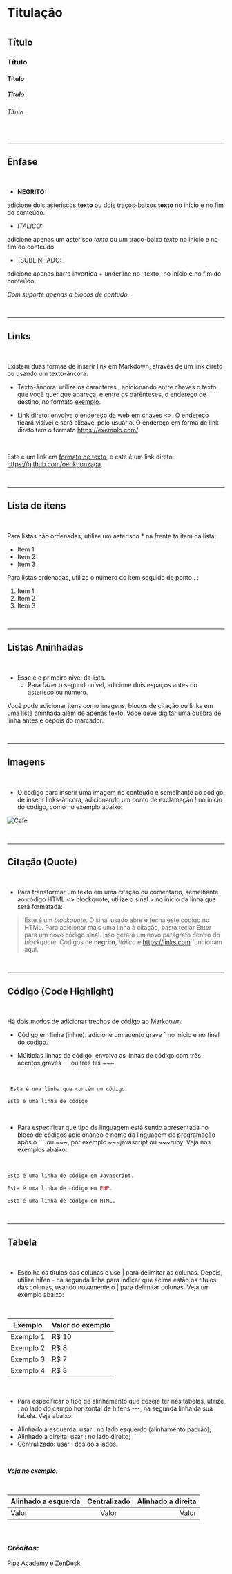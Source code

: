 # **Titulação** <h1>


## Título
### Título
#### Título
##### Título
###### Título
&nbsp;

---
##  **Ênfase**
&nbsp;



- **NEGRITO:**

adicione dois asteriscos **texto** ou dois traços-baixos __texto__ no início e no fim do conteúdo.

- _ITALICO:_

adicione apenas um asterisco *texto* ou um traço-baixo _texto_ no início e no fim do conteúdo.

- \_SUBLINHADO:\_

adicione apenas barra invertida + underline no \_texto\_ no início e no fim do conteúdo.

_Com suporte apenas a blocos de contudo._

&nbsp;

---
##  **Links**
&nbsp;

Existem duas formas de inserir link em Markdown, através de um link direto ou usando um texto-âncora:

- Texto-âncora: utilize os caracteres [](), adicionando entre chaves o texto que você quer que apareça, e entre os parênteses, o endereço de destino, no formato [exemplo](https://exemplo.com/).

- Link direto: envolva o endereço da web em chaves <>. O endereço ficará visível e será clicável pelo usuário. O endereço em forma de link direto tem o formato <https://exemplo.com/>.

&nbsp;

Este é um link em [formato de texto](https://github.com/oerikgonzaga), e este é um link direto <https://github.com/oerikgonzaga>.


&nbsp;

---
##  **Lista de itens**
&nbsp;

Para listas não ordenadas, utilize um asterisco * na frente to item da lista:

* Item 1
* Item 2
* Item 3

Para listas ordenadas, utilize o número do item seguido de ponto . :

1. Item 1
2. Item 2
3. Item 3

&nbsp;

---
##  **Listas Aninhadas**
&nbsp;

* Esse é o primeiro nível da lista.
  * Para fazer o segundo nível, adicione dois espaços antes do asterisco ou número.

Você pode adicionar itens como imagens, blocos de citação ou links em uma lista aninhada além de apenas texto. Você deve digitar uma quebra de linha antes e depois do marcador.

&nbsp;

---
##  **Imagens**
&nbsp;

- O código para inserir uma imagem no conteúdo é semelhante ao código de inserir links-âncora, adicionando um ponto de exclamação ! no início do código, como no exemplo abaixo: 

![Café](https://static.vecteezy.com/ti/vetor-gratis/p1/1958794-desenho-desenho-de-xicara-de-cafe-com-coracao-continuo-unico-mao-desenhado-ilustracao-minimalismo-desenho-desenho-de-uma-linha-vetor.jpg)

&nbsp;

---
##  **Citação (Quote)**
&nbsp;

- Para transformar um texto em uma citação ou comentário, semelhante ao código HTML <> blockquote, utilize o sinal > no início da linha que será formatada:

>Este é um *blockquote*. O sinal usado abre e fecha este código no HTML. 
>Para adicionar mais uma linha à citação, basta teclar Enter para um novo
>código sinal. Isso gerará um novo parágrafo dentro do *blockquote*.
>Códigos de **negrito**, _itálico_ e <https://links.com> funcionam aqui.

&nbsp;

---
##  **Código (Code Highlight)**
&nbsp;

Há dois modos de adicionar trechos de código ao Markdown:

- Código em linha (inline): adicione um acento grave ˋ no início e no final do código.

- Múltiplas linhas de código: envolva as linhas de código com três acentos graves ˋˋˋ ou três tils ~~~.

&nbsp;

` Esta é uma linha que contém um código.`

```Esta é uma linha de código```

&nbsp;

- Para especificar que tipo de linguagem está sendo apresentada no bloco de códigos adicionando o nome da linguagem de programação após o ˋˋˋ ou ~~~, por exemplo ~~~javascript ou ~~~ruby. Veja nos exemplos abaixo:

&nbsp;

~~~javascript
Esta é uma linha de código em Javascript.
~~~

~~~php
Esta é uma linha de código em PHP.
~~~

~~~html
Esta é uma linha de código em HTML.
~~~

&nbsp;


---
##  **Tabela**
&nbsp;

- Escolha os títulos das colunas e use | para delimitar as colunas. Depois, utilize hífen - na segunda linha para indicar que acima estão os títulos das colunas, usando novamente o | para delimitar colunas. Veja um exemplo abaixo:

&nbsp;

Exemplo   | Valor do exemplo
--------- | ------
Exemplo 1 | R$ 10
Exemplo 2 | R$ 8
Exemplo 3 | R$ 7
Exemplo 4 | R$ 8

&nbsp;

- Para especificar o tipo de alinhamento que deseja ter nas tabelas, utilize : ao lado do campo horizontal de hífens ---, na segunda linha da sua tabela. Veja abaixo:

+ Alinhado a esquerda: usar : no lado esquerdo (alinhamento padrão);
+ Alinhado a direita: usar : no lado direito;
+ Centralizado: usar : dos dois lados.

&nbsp;

_**Veja no exemplo:**_

&nbsp;

Alinhado a esquerda | Centralizado | Alinhado a direita
:--------- | :------: | -------:
Valor | Valor | Valor

&nbsp;


### _**Créditos:**_

[Pipz Academy](https://docs.pipz.com/central-de-ajuda/learning-center/guia-basico-de-markdown#open) e [ZenDesk](https://support.zendesk.com/hc/pt-br/articles/4408846544922-Formata%C3%A7%C3%A3o-de-texto-com-Markdown)